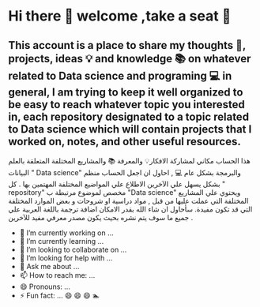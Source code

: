 # Hi there 👋 welcome ,take a seat :seat:

## This account is a place to share my thoughts :thought_balloon:, projects, ideas :bulb: and knowledge :books: on whatever related to Data science and programing  :computer:  in general, I am trying to keep it well organized to be easy to reach whatever topic you interested in, each repository designated to a topic related to Data science which will contain projects that I worked on, notes, and other useful resources. 

هذا الحساب مكاني لمشاركة الافكار:bulb:  والمعرفة :books:  والمشاريع المختلفة المتعلقة بالعلم البيانات " Data science" والبرمجة بشكل عام :computer:  , احاول ان اجعل الحساب منظم بشكل يسهل علي الآخرين الاطلاع علي المواضيع المختلفة المهتمين بها .  كل  " repository" مخصص لموضوع مرتبطة ب "Data science" ويحتوي  علي المشاريع المختلفة التي عملت عليها من قبل , مواد دراسية او شروحات  و بعض الموارد المختلفة التي قد تكون مفيدة. سأحاول ان شاء الله  بقدر الامكان اضافة ترجمة باللغة العربية علي جميع ما سوف يتم نشره بحيث يكون مصدر معرفي مفيد للآخرين . 

- 🔭 I’m currently working on ...
- 🌱 I’m currently learning ...
- 👯 I’m looking to collaborate on ...
- 🤔 I’m looking for help with ...
- 💬 Ask me about ...
- 📫 How to reach me: ...
- 😄 Pronouns: ...
- ⚡ Fun fact: ...
:smile:
:smile:
:smile:
:swimmer: 


